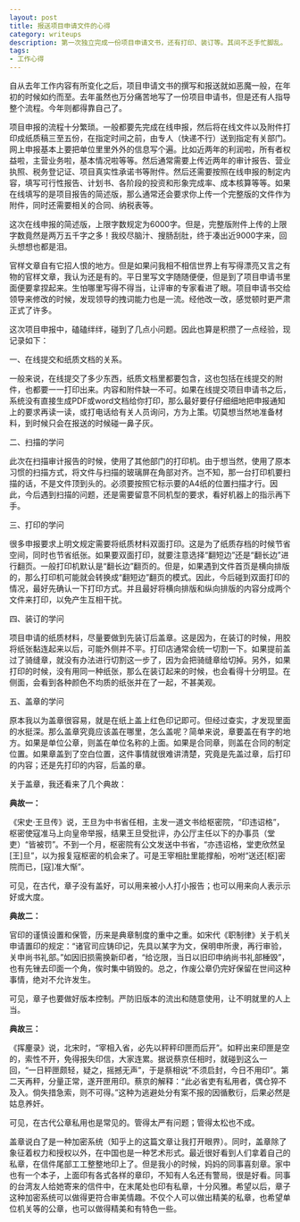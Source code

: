 ```yaml
---
layout: post
title: 报送项目申请文件的心得
category: writeups
description: 第一次独立完成一份项目申请文书，还有打印、装订等。其间不乏手忙脚乱。
tags:
- 工作心得
---
```


自从去年工作内容有所变化之后，项目申请文书的撰写和报送就如恶魔一般，在年初的时候如约而至。去年虽然也万分痛苦地写了一份项目申请书，但是还有人指导整个流程。今年则都得靠自己了。

项目申报的流程十分繁琐。一般都要先完成在线申报，然后将在线文件以及附件打印成纸质稿三至五份，在指定时间之前，由专人（快递不行）送到指定有关部门。网上申报基本上要把单位里里外外的信息写个遍。比如近两年的利润啦，所有者权益啦，主营业务啦，基本情况啦等等。然后通常需要上传近两年的审计报告、营业执照、税务登记证、项目真实性承诺书等附件。然后还需要按照在线申报的制定内容，填写可行性报告、计划书、各阶段的投资和形象完成率、成本核算等等。如果在线填写的是项目报告的简述版，那么通常还会要求你上传一个完整版的文件作为附件，同时还需要相关的合同、纳税表等。

这次在线申报的简述版，上限字数规定为6000字。但是，完整版附件上传的上限字数竟然是两万五千字之多！我绞尽脑汁、搜肠刮肚，终于凑出近9000字来，回头想想也都是泪。

官样文章自有它招人恨的地方。但是如果问我相不相信世界上有写得漂亮又言之有物的官样文章，我认为还是有的。平日里写文字随随便便，但是到了项目申请书里面便要拿捏起来。生怕哪里写得不得当，让评审的专家看进了眼。项目申请书交给领导来修改的时候，发现领导的拽词能力也是一流。经他改一改，感觉顿时更严肃正式了许多。

这次项目申报中，磕磕绊绊，碰到了几点小问题。因此也算是积攒了一点经验，现记录如下：

一、在线提交和纸质文档的关系。

一般来说，在线提交了多少东西，纸质文档里都要包含，这也包括在线提交的附件，也都要一一打印出来。内容和附件缺一不可。如果在线提交项目申请书之后，系统没有直接生成PDF或word文档给你打印，那么最好要仔仔细细地把申报通知上的要求再读一读，或打电话给有关人员询问，方为上策。切莫想当然地准备材料，到时候只会在报送的时候碰一鼻子灰。

二、扫描的学问

此次在扫描审计报告的时候，使用了其他部门的打印机。由于想当然，使用了原本习惯的扫描方式，将文件与扫描的玻璃屏在角部对齐。岂不知，那一台打印机要扫描的话，不是文件顶到头的。必须要按照它标示要的A4纸的位置扫描才行。因此，今后遇到扫描的问题，还是需要留意不同机型的要求，看好机器上的指示再下手。

三、打印的学问

很多申报要求上明文规定需要将纸质材料双面打印。这是为了纸质存档的时候节省空间，同时也节省纸张。如果要双面打印，就要注意选择“翻短边”还是“翻长边”进行翻页。一般打印机默认是“翻长边”翻页的。但是，如果遇到文件首页是横向排版的，那么打印机可能就会转换成“翻短边”翻页的模式。因此，今后碰到双面打印的情况，最好先确认一下打印方式。并且最好将横向排版和纵向排版的内容分成两个文件来打印，以免产生互相干扰。

四、装订的学问

项目申请的纸质材料，尽量要做到先装订后盖章。这是因为，在装订的时候，用胶将纸张黏连起来以后，可能外侧并不平。打印店通常会统一切割一下。如果提前盖过了骑缝章，就没有办法进行切割这一步了，因为会把骑缝章给切掉。另外，如果打印的时候，没有用同一种纸张，那么在装订起来的时候，也会看得十分明显。在侧面，会看到各种颜色不均质的纸张并在了一起，不甚美观。

五、盖章的学问

原本我以为盖章很容易，就是在纸上盖上红色印记即可。但经过查实，才发现里面的水挺深。那么盖章究竟应该盖在哪里，怎么盖呢？简单来说，章要盖在有字的地方。如果是单位公章，则盖在单位名称的上面。如果是合同章，则盖在合同的制定位置。如果章盖到了空白位置，这件事情就很难讲清楚，究竟是先盖过章，后打印的内容；还是先打印的内容，后盖的章。

关于盖章，我还看来了几个典故：

**典故一：**

《宋史·王旦传》说，王旦为中书省任相，主发一道文书给枢密院，“印违诏格”，枢密使寇准马上向皇帝举报，结果王旦受批评，办公厅主任以下的办事员（堂吏）“皆被罚”。不到一个月，枢密院有公文发送中书省，“亦违诏格，堂吏欣然呈[王]旦”，以为报复寇枢密的机会来了。可是王宰相肚里能撑船，吩咐“送还[枢]密院而已，[寇]准大惭”。

可见，在古代，章子没有盖好，可以用来被小人打小报告；也可以用来向人表示示好或大度。

**典故二：**

官印的谨慎设置和保管，历来是典章制度的重中之重。如宋代《职制律》关于机关申请置印的规定：“诸官司应铸印记，先具以某字为文，保明申所隶，再行审验，关申尚书礼部。”如因旧损需换新印者，“给讫限，当日以旧印申纳尚书礼部棰毁”，也有先锉去印面一个角，俟时集中销毁的。总之，作废公章仍完好保留在世间这种事情，绝对不允许发生。

可见，章子也要做好版本控制。严防旧版本的流出和随意使用，让不明就里的人上当。

**典故三：**

《挥麈录》说，北宋时，“宰相入省，必先以秤秤印匣而后开”。如秤出来印匣是空的，索性不开，免得报失印信，大家连累。据说蔡京任相时，就碰到这么一回，“一日秤匣颇轻，疑之，摇撼无声”，于是蔡相说“不须启封，今日不用印”。第二天再秤，分量正常，遂开匣用印。蔡京的解释：“此必省吏有私用者，偶仓猝不及入。倘失措急索，则不可得。”这种为逃避处分有案不报的因循敷衍，后果必然是姑息养奸。

可见，在古代公章私用也是常见的。管得太严有问题；管得太松也不成。

盖章说白了是一种加密系统（知乎上的这篇文章让我打开眼界）。同时，盖章除了象征着权力和授权以外，在中国也是一种艺术形式。最近很好看到人们拿着自己的私章，在信件尾部工工整整地印上了。但是我小的时候，妈妈的同事喜刻章。家中也有一个本子，上面印有各式各样的章印，不知有人名还有警局，很是好看。同事的台湾友人给她寄来的信件中，在末尾处也印有私章，十分风雅。希望以后，章子这种加密系统可以做得更符合审美情趣。不仅个人可以做出精美的私章，也希望单位机关等的公章，也可以做得精美和有特色一些。

